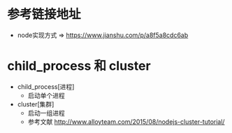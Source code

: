 # 参考链接地址
* node实现方式 => https://www.jianshu.com/p/a8f5a8cdc6ab

# child_process 和 cluster
* child_process[进程]
  * 启动单个进程
* cluster[集群]
  * 启动一组进程
  * 参考文献 http://www.alloyteam.com/2015/08/nodejs-cluster-tutorial/

